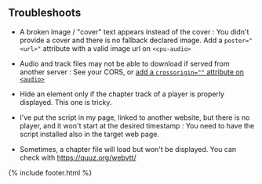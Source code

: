 Troubleshoots
-------------

- A broken image / "cover" text appears instead of the cover : You didn't provide a cover and there is no fallback declared image. Add a `poster="<url>"` attribute with a valid image url on `<cpu-audio>`
- Audio and track files may not be able to download if served from another server : See your CORS, or [add a `crossorigin=""` attribute on `<audio>`](https://developer.mozilla.org/en-US/docs/Web/HTML/CORS_settings_attributes)

- Hide an element only if the chapter track of a player is properly displayed. This one is tricky.

- I've put the script in my page, linked to another website, but there is no player, and it won't start at the desired timestamp : You need to have the script installed also in the target web page.

- Sometimes, a chapter file will load but won't be displayed. You can check with <https://quuz.org/webvtt/>

{% include footer.html %}